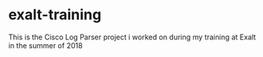 # exalt-training

This is the Cisco Log Parser project i worked on during my training at Exalt in the summer of 2018
